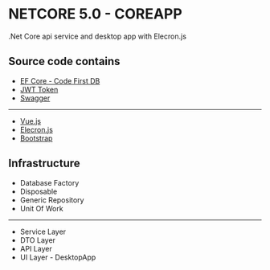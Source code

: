 # NETCORE 5.0 - COREAPP

.Net Core api service and desktop app with Elecron.js

## Source code contains

* [EF Core - Code First DB](https://docs.microsoft.com/en-us/ef/core/)
* [JWT Token](https://jwt.io/)
* [Swagger](https://swagger.io/)
-----
* [Vue.js](https://vuejs.org/)
* [Elecron.js](https://www.electronjs.org/)
* [Bootstrap](https://getbootstrap.com/)


## Infrastructure
* Database Factory
* Disposable
* Generic Repository
* Unit Of Work
----
* Service Layer
* DTO Layer
* API Layer
* UI Layer - DesktopApp
